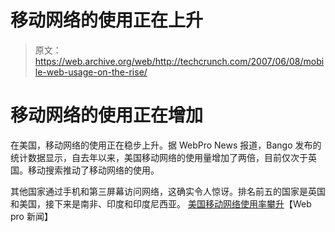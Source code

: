 # 移动网络的使用正在上升

> 原文：<https://web.archive.org/web/http://techcrunch.com/2007/06/08/mobile-web-usage-on-the-rise/>

# 移动网络的使用正在增加

在美国，移动网络的使用正在稳步上升。据 WebPro News 报道，Bango 发布的统计数据显示，自去年以来，美国移动网络的使用量增加了两倍，目前仅次于英国。移动搜索推动了移动网络的使用。

其他国家通过手机和第三屏幕访问网络，这确实令人惊讶。排名前五的国家是英国和美国，接下来是南非、印度和印度尼西亚。
 [美国移动网络使用率攀升](https://web.archive.org/web/20201125140813/http://www.webpronews.com/topnews/2007/06/07/mobile-web-use-climbs-in-the-u-s)【Web pro 新闻】